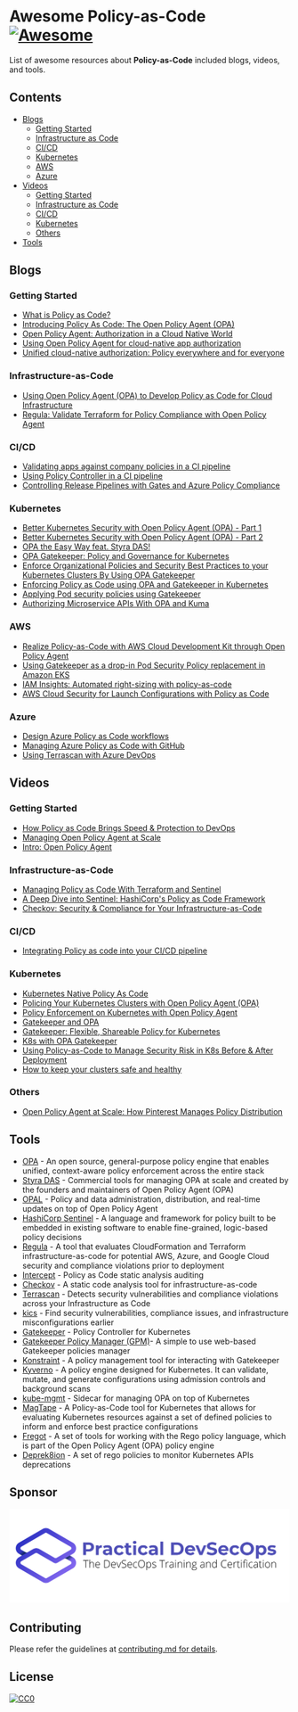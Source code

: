 # Awesome Policy-as-Code [![Awesome](https://awesome.re/badge-flat2.svg)](https://awesome.re)

List of awesome resources about **Policy-as-Code** included blogs, videos, and tools.

## Contents

- [Blogs](#blogs)
  - [Getting Started](#getting-started)
  - [Infrastructure as Code](#infrastructure-as-code)
  - [CI/CD](#cicd)
  - [Kubernetes](#kubernetes)
  - [AWS](#aws)
  - [Azure](#azure)
- [Videos](#videos)
  - [Getting Started](#getting-started-1)
  - [Infrastructure as Code](#infrastructure-as-code-1)
  - [CI/CD](#cicd-1)
  - [Kubernetes](#kubernetes-1)
  - [Others](#others)
- [Tools](#tools)

## Blogs

### Getting Started

- [What is Policy as Code?](https://blog.container-solutions.com/what-is-policy-as-code)
- [Introducing Policy As Code: The Open Policy Agent (OPA)](https://www.cncf.io/blog/2020/08/13/introducing-policy-as-code-the-open-policy-agent-opa/)
- [Open Policy Agent: Authorization in a Cloud Native World](https://www.aquasec.com/cloud-native-academy/cloud-native-applications/open-policy-agent-authorization-in-a-cloud-native-world/)
- [Using Open Policy Agent for cloud-native app authorization](https://blog.styra.com/blog/using-open-policy-agent-for-cloud-native-app-authorization)
- [Unified cloud-native authorization: Policy everywhere and for everyone](https://blog.styra.com/blog/unified-cloud-native-authorization-rego-policy-builder)

### Infrastructure-as-Code

- [Using Open Policy Agent (OPA) to Develop Policy as Code for Cloud Infrastructure](https://cloudsecurityalliance.org/blog/2020/02/21/using-open-policy-agent-opa-to-develop-policy-as-code-for-cloud-infrastructure/)
- [Regula: Validate Terraform for Policy Compliance with Open Policy Agent](https://dev.to/andrewwright/regula-validate-terraform-for-policy-compliance-with-open-policy-agent-37lg)

### CI/CD

- [Validating apps against company policies in a CI pipeline](https://cloud.google.com/anthos-config-management/docs/tutorials/app-policy-validation-ci-pipeline)
- [Using Policy Controller in a CI pipeline](https://cloud.google.com/anthos-config-management/docs/tutorials/policy-agent-ci-pipeline)
- [Controlling Release Pipelines with Gates and Azure Policy Compliance](https://devblogs.microsoft.com/devops/controlling-release-pipelines-with-gates-and-azure-policy-compliance/)

### Kubernetes

- [Better Kubernetes Security with Open Policy Agent (OPA) - Part 1](https://www.openshift.com/blog/better-kubernetes-security-with-open-policy-agent-opa-part-1)
- [Better Kubernetes Security with Open Policy Agent (OPA) - Part 2](https://www.openshift.com/blog/better-kubernetes-security-with-open-policy-agent-opa-part-2)
- [OPA the Easy Way feat. Styra DAS!](https://www.infracloud.io/blogs/opa-the-easy-way-featuring-styra-das/)
- [OPA Gatekeeper: Policy and Governance for Kubernetes](https://kubernetes.io/blog/2019/08/06/opa-gatekeeper-policy-and-governance-for-kubernetes/)
- [Enforce Organizational Policies and Security Best Practices to your Kubernetes Clusters By Using OPA Gatekeeper](https://medium.com/trendyol-tech/enforce-organizational-policies-and-security-best-practices-to-your-kubernetes-clusters-by-using-dfc085528e07)
- [Enforcing Policy as Code using OPA and Gatekeeper in Kubernetes](https://elastisys.com/enforcing-policy-as-code-using-opa-and-gatekeeper-in-kubernetes/)
- [Applying Pod security policies using Gatekeeper](https://cloud.google.com/kubernetes-engine/docs/how-to/pod-security-policies-with-gatekeeper)
- [Authorizing Microservice APIs With OPA and Kuma](https://konghq.com/blog/authorize-api-opa-kuma?utm_source=youtube&utm_medium=social&utm_campaign=community)

### AWS

- [Realize Policy-as-Code with AWS Cloud Development Kit through Open Policy Agent](https://aws.amazon.com/blogs/opensource/realize-policy-as-code-with-aws-cloud-development-kit-through-open-policy-agent/)
- [Using Gatekeeper as a drop-in Pod Security Policy replacement in Amazon EKS](https://aws.amazon.com/blogs/containers/using-gatekeeper-as-a-drop-in-pod-security-policy-replacement-in-amazon-eks/)
- [IAM Insights: Automated right-sizing with policy-as-code](https://bridgecrew.io/blog/iam-insights-automated-right-sizing-for-iam-policy-code/)
- [AWS Cloud Security for Launch Configurations with Policy as Code](https://www.accurics.com/blog/security-blog/aws-cloud-security-for-launch-configurations-with-policy-as-code/)

### Azure

- [Design Azure Policy as Code workflows](https://docs.microsoft.com/en-us/azure/governance/policy/concepts/policy-as-code)
- [Managing Azure Policy as Code with GitHub](https://github.com/Azure/manage-azure-policy/blob/main/tutorial/azure-policy-as-code.md)
- [Using Terrascan with Azure DevOps](https://lgulliver.github.io/terrascan-in-azure-devops/)

## Videos

### Getting Started

- [How Policy as Code Brings Speed & Protection to DevOps](https://www.youtube.com/watch?v=cOOw4d_6WyA)
- [Managing Open Policy Agent at Scale](https://www.youtube.com/watch?v=oLO74V1Y4gM)
- [Intro: Open Policy Agent](https://www.youtube.com/watch?v=Lca5u_ODS5s)

### Infrastructure-as-Code

- [Managing Policy as Code With Terraform and Sentinel](https://www.youtube.com/watch?v=z_m4fFYym30)
- [A Deep Dive into Sentinel: HashiCorp's Policy as Code Framework](https://www.youtube.com/watch?v=5gHo8PIA2uc)
- [Checkov: Security & Compliance for Your Infrastructure-as-Code](https://www.youtube.com/watch?v=n5EdM-e-9DU)

### CI/CD

- [Integrating Policy as code into your CI/CD pipeline](https://www.youtube.com/watch?v=sUNhRHQ2YrY)

### Kubernetes

- [Kubernetes Native Policy As Code](https://youtu.be/6GGg2WyhJfY)
- [Policing Your Kubernetes Clusters with Open Policy Agent (OPA)](https://www.youtube.com/watch?v=RDWndems-sk)
- [Policy Enforcement on Kubernetes with Open Policy Agent](https://www.youtube.com/watch?v=UN0su8fdGcs)
- [Gatekeeper and OPA](https://www.youtube.com/watch?v=ZJgaGJm9NJE)
- [Gatekeeper: Flexible, Shareable Policy for Kubernetes](https://www.youtube.com/watch?v=6Kur5MXg7us)
- [K8s with OPA Gatekeeper](https://www.youtube.com/watch?v=v4wJE3I8BYM)
- [Using Policy-as-Code to Manage Security Risk in K8s Before & After Deployment](https://www.youtube.com/watch?v=ZyOCLALjV98)
- [How to keep your clusters safe and healthy](https://www.youtube.com/watch?v=rSq-xqhQ09Q)

### Others

- [Open Policy Agent at Scale: How Pinterest Manages Policy Distribution](https://www.youtube.com/watch?v=LhgxFICWsA8)

## Tools

- [OPA](https://github.com/open-policy-agent/opa) - An open source, general-purpose policy engine that enables unified, context-aware policy enforcement across the entire stack
- [Styra DAS](https://www.styra.com/pricing) - Commercial tools for managing OPA at scale and created by the founders and maintainers of Open Policy Agent (OPA)
- [OPAL](https://github.com/authorizon/opal) - Policy and data administration, distribution, and real-time updates on top of Open Policy Agent
- [HashiCorp Sentinel](https://docs.hashicorp.com/sentinel) - A language and framework for policy built to be embedded in existing software to enable fine-grained, logic-based policy decisions
- [Regula](https://github.com/fugue/regula) - A tool that evaluates CloudFormation and Terraform infrastructure-as-code for potential AWS, Azure, and Google Cloud security and compliance violations prior to deployment
- [Intercept](https://github.com/xfhg/intercept) - Policy as Code static analysis auditing
- [Checkov](https://github.com/bridgecrewio/checkov) - A static code analysis tool for infrastructure-as-code
- [Terrascan](https://github.com/accurics/terrascan) - Detects security vulnerabilities and compliance violations across your Infrastructure as Code
- [kics](https://github.com/Checkmarx/kics) - Find security vulnerabilities, compliance issues, and infrastructure misconfigurations earlier
- [Gatekeeper](https://github.com/open-policy-agent/gatekeeper) - Policy Controller for Kubernetes
- [Gatekeeper Policy Manager (GPM)](https://github.com/sighupio/gatekeeper-policy-manager)- A simple to use web-based Gatekeeper policies manager
- [Konstraint](https://github.com/plexsystems/konstraint) - A policy management tool for interacting with Gatekeeper 
- [Kyverno](https://github.com/kyverno/kyverno) - A policy engine designed for Kubernetes. It can validate, mutate, and generate configurations using admission controls and background scans
- [kube-mgmt](https://github.com/open-policy-agent/kube-mgmt) - Sidecar for managing OPA on top of Kubernetes
- [MagTape](https://github.com/tmobile/magtape) - A Policy-as-Code tool for Kubernetes that allows for evaluating Kubernetes resources against a set of defined policies to inform and enforce best practice configurations
- [Fregot](https://github.com/fugue/Fregot) - A set of tools for working with the Rego policy language, which is part of the Open Policy Agent (OPA) policy engine
- [Deprek8ion](https://github.com/swade1987/deprek8ion) - A set of rego policies to monitor Kubernetes APIs deprecations

## Sponsor

![Practical DevSecOps](images/practical-devsecops-logo.png)

## Contributing

Please refer the guidelines at [contributing.md for details](Contributing.md).

## License

[![CC0](https://i.creativecommons.org/p/zero/1.0/88x31.png)](https://creativecommons.org/publicdomain/zero/1.0/)
